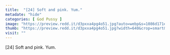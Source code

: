 ```yaml
---
title:  "[24] Soft and pink. Yum."
metadate: "hide"
categories: [ God Pussy ]
image: "https://preview.redd.it/d3pxxa4pg4o51.jpg?auto=webp&s=1086d171e5278c731e7b28468cda3b73c09fe196"
thumb: "https://preview.redd.it/d3pxxa4pg4o51.jpg?width=640&crop=smart&auto=webp&s=1be1c61f4fa9a24eaae63025a9433e86b9db56ef"
visit: ""
---
```

[24] Soft and pink. Yum.
